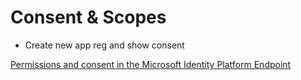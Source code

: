 # Consent & Scopes

- Create new app reg and show consent

[Permissions and consent in the Microsoft Identity Platform Endpoint](https://docs.microsoft.com/en-us/azure/active-directory/develop/v2-permissions-and-consent)

